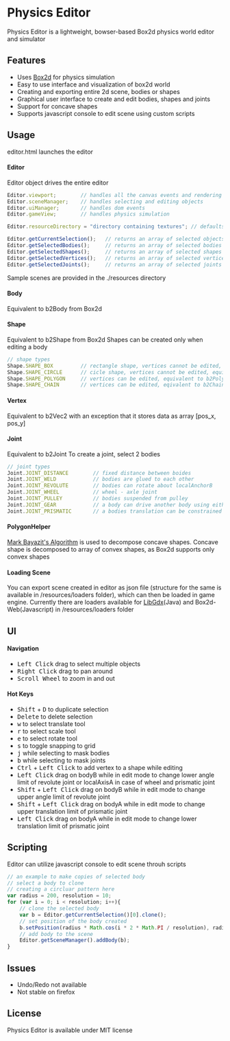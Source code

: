 Physics Editor
==============

Physics Editor is a lightweight, bowser-based Box2d physics world editor and simulator

Features
--------

* Uses [Box2d](http://box2d.org/) for physics simulation
* Easy to use interface and visualization of box2d world
* Creating and exporting entire 2d scene, bodies or shapes
* Graphical user interface to create and edit bodies, shapes and joints
* Support for concave shapes
* Supports javascript console to edit scene using custom scripts

Usage
-----

editor.html launches the editor

#### Editor

Editor object drives the entire editor
```javascript
Editor.viewport;		// handles all the canvas events and rendering
Editor.sceneManager;	// handles selecting and editing objects
Editor.uiManager;		// handles dom events
Editor.gameView;		// handles physics simulation

Editor.resourceDirectory = "directory containing textures";	// defaults to ./resources

Editor.getCurrentSelection();	// returns an array of selected objects
Editor.getSelectedBodies();		// returns an array of selected bodies
Editor.getSelectedShapes();		// returns an array of selected shapes
Editor.getSelectedVertices();	// returns an array of selected vertices
Editor.getSelectedJoints();		// returns an array of selected joints 
```
Sample scenes are provided in the ./resources directory

#### Body
Equivalent to b2Body from Box2d

#### Shape
Equivalent to b2Shape from Box2d
Shapes can be created only when editing a body
```javascript
// shape types
Shape.SHAPE_BOX      	// rectangle shape, vertices cannot be edited, equivalent to b2PolygonShape.setAsBox
Shape.SHAPE_CIRCLE 		// cicle shape, vertices cannot be edited, equivalent to b2CircleShape
Shape.SHAPE_POLYGON 	// vertices can be edited, equivalent to b2PolygonShape.set([vertices])
Shape.SHAPE_CHAIN 		// vertices can be edited, eqivalent to b2ChainShape
````

#### Vertex
Equivalent to b2Vec2 with an exception that it stores data as array [pos_x, pos_y]

#### Joint
Equivalent to b2Joint
To create a joint, select 2 bodies
```javascript
// joint types
Joint.JOINT_DISTANCE      	// fixed distance between boides
Joint.JOINT_WELD 			// bodies are glued to each other
Joint.JOINT_REVOLUTE 		// bodies can rotate about localAnchorB
Joint.JOINT_WHEEL 			// wheel - axle joint
Joint.JOINT_PULLEY          // bodies suspended from pulley
Joint.JOINT_GEAR 			// a body can drive another body using either revolute/prismatic joint
Joint.JOINT_PRISMATIC 		// a bodies translation can be constrained along an axis (localAxis) 
````

#### PolygonHelper
[Mark Bayazit's Algorithm](http://mpen.ca/406/bayazit) is used to decompose concave shapes. Concave shape is decomposed to array of convex shapes, as Box2d supports only convex shapes

#### Loading Scene
You can export scene created in editor as json file (structure for the same is available in /resources/loaders folder), which can then be loaded in game engine. Currently there are loaders available for [LibGdx](http://libgdx.badlogicgames.com/)(Java) and Box2d-Web(Javascript) in /resources/loaders folder

UI
--

#### Navigation

* <kbd>Left Click</kbd> drag to select multiple objects
* <kbd>Right Click</kbd> drag to pan around
* <kbd>Scroll Wheel</kbd> to zoom in and out

#### Hot Keys

* <kbd>Shift</kbd> + <kbd>D</kbd> to duplicate selection
* <kbd>Delete</kbd> to delete selection
* <kbd>w</kbd> to select translate tool
* <kbd>r</kbd> to select scale tool
* <kbd>e</kbd> to select rotate tool
* <kbd>s</kbd> to toggle snapping to grid
* <kbd>j</kbd> while selecting to mask bodies
* <kbd>b</kbd> while selecting to mask joints
* <kbd>Ctrl</kbd> + <kbd>Left Click</kbd> to add vertex to a shape while editing
* <kbd>Left Click</kbd> drag on bodyB while in edit mode to change lower angle limit of revolute joint or localAxisA in case of wheel and prismatic joint
* <kbd>Shift</kbd> + <kbd>Left Click</kbd> drag on bodyB while in edit mode to change upper angle limit of revolute joint
* <kbd>Shift</kbd> + <kbd>Left Click</kbd> drag on bodyA while in edit mode to change upper translation limit of prismatic joint
* <kbd>Left Click</kbd> drag on bodyA while in edit mode to change lower translation limit of prismatic joint

Scripting
---------

Editor can utilize javascript console to edit scene throuh scripts
```javascript
// an example to make copies of selected body
// select a body to clone
// creating a circluar pattern here
var radius = 200, resolution = 10;
for (var i = 0; i < resolution; i++){
	// clone the selected body
	var b = Editor.getCurrentSelection()[0].clone();
	// set position of the body created
	b.setPosition(radius * Math.cos(i * 2 * Math.PI / resolution), radius * Math.sin(i * 2 * Math.PI / resolution));
	// add body to the scene
	Editor.getSceneManager().addBody(b);
}
```

Issues
------

* Undo/Redo not available
* Not stable on firefox 

License
-------

Physics Editor is available under MIT license